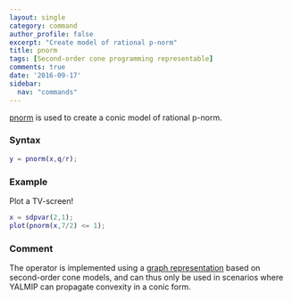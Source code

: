 ```yaml
---
layout: single
category: command
author_profile: false
excerpt: "Create model of rational p-norm"
title: pnorm
tags: [Second-order cone programming representable]
comments: true
date: '2016-09-17'
sidebar:
  nav: "commands"
---
```


[pnorm](/command/pnorm) is used to create a conic model of rational p-norm.

### Syntax

````matlab
y = pnorm(x,q/r);
````

### Example

Plot a TV-screen!

````matlab
x = sdpvar(2,1);
plot(pnorm(x,7/2) <= 1);
````

### Comment

The operator  is implemented using a [graph representation](/tutorial/nonlinearoperatorsgraphs) based on second-order cone models, and can thus only be used in scenarios where YALMIP can propagate convexity in a conic form.
